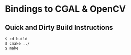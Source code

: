 # Bindings to CGAL & OpenCV

## Quick and Dirty Build Instructions

```bash
$ cd build
$ cmake ../
$ make
```